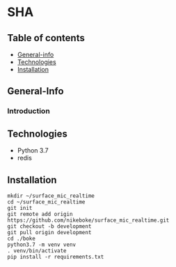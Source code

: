 # SHA

## Table of contents
* [General-info](#general-info)
* [Technologies](#technologies)
* [Installation](#Installation)

## General-Info
### Introduction

## Technologies
* Python 3.7
* redis

## Installation
``` console
mkdir ~/surface_mic_realtime
cd ~/surface_mic_realtime
git init
git remote add origin https://github.com/nikeboke/surface_mic_realtime.git
git checkout -b development
git pull origin development
cd ./boke
python3.7 -m venv venv
. venv/bin/activate
pip install -r requirements.txt
```
